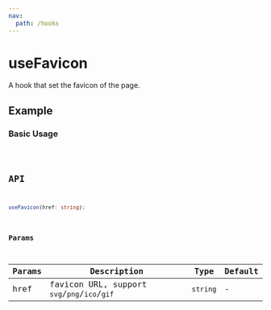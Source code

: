 ```yaml
---
nav:
  path: /hooks
---
```


# useFavicon

A hook that set the favicon of the page.

## Example

### Basic Usage

<code src="./demo/demo1.tsx" />

## API

```typescript
useFavicon(href: string);
```

### Params

| Params | Description                                  | Type     | Default |
| ------ | -------------------------------------------- | -------- | ------- |
| href   | favicon URL, support `svg`/`png`/`ico`/`gif` | `string` | -       |
